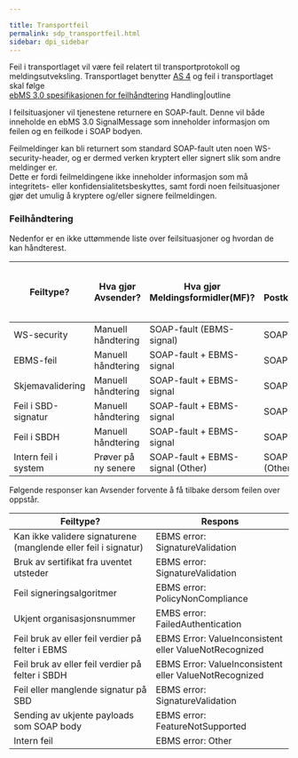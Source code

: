 ```yaml
---

title: Transportfeil  
permalink: sdp_transportfeil.html
sidebar: dpi_sidebar
---
```


Feil i transportlaget vil være feil relatert til transportprotokoll og
meldingsutveksling. Transportlaget benytter
[AS 4](http://docs.oasis-open.org/ebxml-msg/ebms/v3.0/profiles/AS4-profile/v1.0/os/AS4-profile-v1.0-os.html)
og feil i transportlaget skal følge  
[ebMS 3.0 spesifikasjonen for
feilhåndtering](http://docs.oasis-open.org/ebxml-msg/ebms/v3.0/core/os/ebms_core-3.0-spec-os.html)
Handling|</notextile>outline

I feilsituasjoner vil tjenestene returnere en SOAP-fault. Denne vil både
inneholde en ebMS 3.0 SignalMessage som inneholder informasjon om feilen
og en feilkode i SOAP bodyen.

Feilmeldinger kan bli returnert som standard SOAP-fault uten noen
WS-security-header, og er dermed verken kryptert eller signert slik som
andre meldinger er.  
Dette er fordi feilmeldingene ikke inneholder informasjon som må
integritets- eller konfidensialitetsbeskyttes, samt fordi noen
feilsituasjoner gjør det umulig å kryptere og/eller signere
feilmeldingen.

### Feilhåndtering

Nedenfor er en ikke uttømmende liste over feilsituasjoner og hvordan de
kan håndterest.

| Feiltype?            | Hva gjør Avsender?  | Hva gjør Meldingsformidler(MF)?  | Hva gjør Postkasseleverandør(PK)? | Hva gjør MF hvis PK svarer med soap fault? |
| --- | --- | --- | --- | --- |
| WS-security          | Manuell håndtering  | SOAP-fault (EBMS-signal)         | SOAP-fault (EBMS-signal)          | Manuell håndtering                         |
| EBMS-feil            | Manuell håndtering  | SOAP-fault + EBMS-signal         | SOAP-fault + EBMS-signal          | Manuell håndtering                         |
| Skjemavalidering     | Manuell håndtering  | SOAP-fault + EBMS-signal         | SOAP-fault + EBMS-signal          | Manuell håndtering                         |
| Feil i SBD-signatur  | Manuell håndtering  | SOAP-fault + EBMS-signal         | SOAP-fault + EBMS-signal          | Manuell håndtering                         |
| Feil i SBDH          | Manuell håndtering  | SOAP-fault + EBMS-signal         | SOAP-fault + EBMS-signal          | Manuell håndtering                         |
| Intern feil i system | Prøver på ny senere | SOAP-fault + EBMS-signal (Other) | SOAP-fault + EBMS-signal (Other)  | Prøver på ny senere                        |

Følgende responser kan Avsender forvente å få tilbake dersom feilen over
oppstår.

| Feiltype?  | Respons |
| --- | --- |
| Kan ikke validere signaturene (manglende eller feil i signatur) | EBMS error: SignatureValidation                        |
| Bruk av sertifikat fra uventet utsteder                         | EBMS error: SignatureValidation                        |
| Feil signeringsalgoritmer                                       | EBMS error: PolicyNonCompliance                        |
| Ukjent organisasjonsnummer                                      | EMBS error: FailedAuthentication                       |
| Feil bruk av eller feil verdier på felter i EBMS                | EBMS Error: ValueInconsistent eller ValueNotRecognized |
| Feil bruk av eller feil verdier på felter i SBDH                | EBMS Error: ValueInconsistent eller ValueNotRecognized |
| Feil eller manglende signatur på SBD                            | EBMS error: SignatureValidation                        |
| Sending av ukjente payloads som SOAP body                       | EBMS error: FeatureNotSupported                        |
| Intern feil                                                     | EBMS error: Other                                      |
